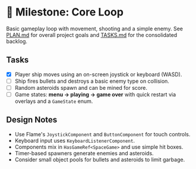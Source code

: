 # 🎯 Milestone: Core Loop

Basic gameplay loop with movement, shooting and a simple enemy.
See [PLAN.md](PLAN.md) for overall project goals and
[TASKS.md](TASKS.md) for the consolidated backlog.

## Tasks

- [x] Player ship moves using an on-screen joystick or keyboard (WASD).
- [ ] Ship fires bullets and destroys a basic enemy type on collision.
- [ ] Random asteroids spawn and can be mined for score.
- [ ] Game states: **menu → playing → game over** with quick restart via overlays
      and a `GameState` enum.

## Design Notes

- Use Flame's `JoystickComponent` and `ButtonComponent` for touch controls.
- Keyboard input uses `KeyboardListenerComponent`.
- Components mix in `HasGameRef<SpaceGame>` and use simple hit boxes.
- Timer-based spawners generate enemies and asteroids.
- Consider small object pools for bullets and asteroids to limit garbage.
